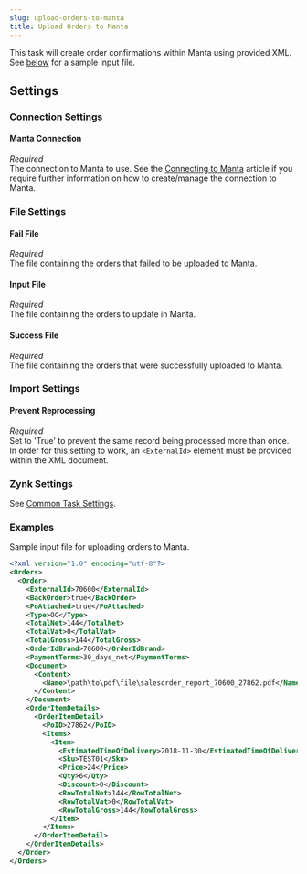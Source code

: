 ```yaml
---
slug: upload-orders-to-manta
title: Upload Orders to Manta
---
```


This task will create order confirmations within Manta using provided XML. See [below](#examples) for a sample input file.

## Settings
### Connection Settings
#### Manta Connection
_Required_  
The connection to Manta to use. See the [Connecting to Manta](connecting-to-manta) article if you require further information on how to create/manage the connection to Manta.

### File Settings
#### Fail File
_Required_  
The file containing the orders that failed to be uploaded to Manta.

#### Input File
_Required_  
The file containing the orders to update in Manta.

#### Success File
_Required_  
The file containing the orders that were successfully uploaded to Manta.

### Import Settings
#### Prevent Reprocessing
_Required_   
Set to 'True' to prevent the same record being processed more than once. In order for this setting to work, an `<ExternalId>` element must be provided within the XML document.

### Zynk Settings
See [Common Task Settings](common-task-settings).

### Examples
Sample input file for uploading orders to Manta.

```xml
<?xml version="1.0" encoding="utf-8"?>
<Orders>
  <Order>
    <ExternalId>70600</ExternalId>
    <BackOrder>true</BackOrder>
    <PoAttached>true</PoAttached>
    <Type>OC</Type>
    <TotalNet>144</TotalNet>
    <TotalVat>0</TotalVat>
    <TotalGross>144</TotalGross>
    <OrderIdBrand>70600</OrderIdBrand>
    <PaymentTerms>30_days_net</PaymentTerms>
    <Document>
      <Content>
        <Name>\path\to\pdf\file\salesorder_report_70600_27862.pdf</Name>
      </Content>
    </Document>
    <OrderItemDetails>
      <OrderItemDetail>
        <PoID>27862</PoID>
        <Items>
          <Item>
            <EstimatedTimeOfDelivery>2018-11-30</EstimatedTimeOfDelivery>
            <Sku>TEST01</Sku>
            <Price>24</Price>
            <Qty>6</Qty>
            <Discount>0</Discount>
            <RowTotalNet>144</RowTotalNet>
            <RowTotalVat>0</RowTotalVat>
            <RowTotalGross>144</RowTotalGross>
          </Item>
        </Items>
      </OrderItemDetail>
    </OrderItemDetails>
  </Order>
</Orders>
```